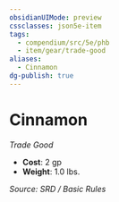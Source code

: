 ```yaml
---
obsidianUIMode: preview
cssclasses: json5e-item
tags:
  - compendium/src/5e/phb
  - item/gear/trade-good
aliases:
  - Cinnamon
dg-publish: true
---
```

# Cinnamon
*Trade Good*  

- **Cost**: 2 gp
- **Weight**: 1.0 lbs.

*Source: SRD / Basic Rules*